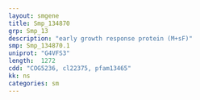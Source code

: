 ```yaml
---
layout: smgene
title: Smp_134870
grp: Smp_13
description: "early growth response protein (M+sF)"
smp: Smp_134870.1
uniprot: "G4VFS3"
length:  1272
cdd: "COG5236, cl22375, pfam13465"
kk: ns
categories: sm
---
```

